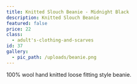 ```yaml
---
title: Knitted Slouch Beanie - Midnight Black
description: Knitted Slouch Beanie
featured: false
price: 22
class:
  - adult's-clothing-and-scarves
id: 37
gallery:
  - pic_path: /uploads/beanie.png
---
```



100% wool hand knitted loose fitting style beanie.
